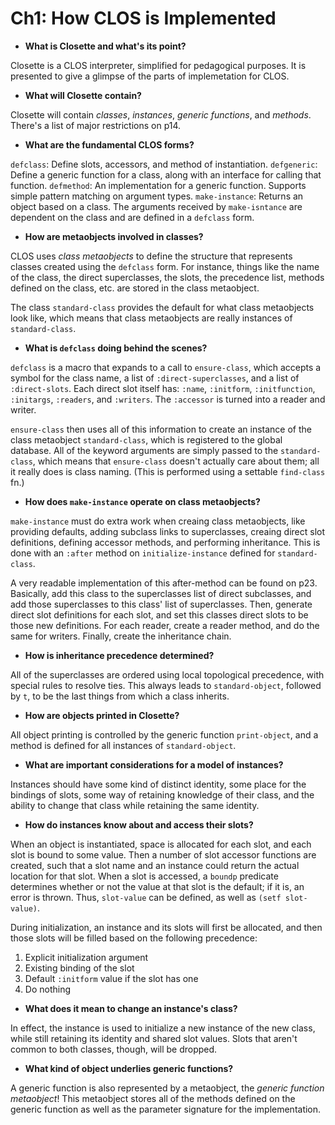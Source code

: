 # Ch1: How CLOS is Implemented

- **What is Closette and what's its point?**

Closette is a CLOS interpreter, simplified for pedagogical purposes. It is presented to give a glimpse of the parts of implemetation for CLOS.

- **What will Closette contain?**

Closette will contain _classes_, _instances_, _generic functions_, and _methods_. There's a list of major restrictions on p14.

- **What are the fundamental CLOS forms?**

`defclass`: Define slots, accessors, and method of instantiation.
`defgeneric`: Define a generic function for a class, along with an interface for calling that function.
`defmethod`: An implementation for a generic function. Supports simple pattern matching on argument types.
`make-instance`: Returns an object based on a class. The arguments received by `make-isntance` are dependent on the class and are defined in a `defclass` form.

- **How are metaobjects involved in classes?**

CLOS uses _class metaobjects_ to define the structure that represents classes created using the `defclass` form. For instance, things like the name of the class, the direct superclasses, the slots, the precedence list, methods defined on the class, etc. are stored in the class metaobject.

The class `standard-class` provides the default for what class metaobjects look like, which means that class metaobjects are really instances of `standard-class`.

- **What is `defclass` doing behind the scenes?**

`defclass` is a macro that expands to a call to `ensure-class`, which accepts a symbol for the class name, a list of `:direct-superclasses`, and a list of `:direct-slots`. Each direct slot itself has: `:name`, `:initform`, `:initfunction`, `:initargs`, `:readers`, and `:writers`. The `:accessor` is turned into a reader and writer.

`ensure-class` then uses all of this information to create an instance of the class metaobject `standard-class`, which is registered to the global database. All of the keyword arguments are simply passed to the `standard-class`, which means that `ensure-class` doesn't actually care about them; all it really does is class naming. (This is performed using a settable `find-class` fn.)

- **How does `make-instance` operate on class metaobjects?**

`make-instance` must do extra work when creaing class metaobjects, like providing defaults, adding subclass links to superclasses, creaing direct slot definitions, defining accessor methods, and performing inheritance. This is done with an `:after` method on `initialize-instance` defined for `standard-class`.

A very readable implementation of this after-method can be found on p23. Basically, add this class to the superclasses list of direct subclasses, and add those superclasses to this class' list of superclasses. Then, generate direct slot definitions for each slot, and set this classes direct slots to be those new definitions. For each reader, create a reader method, and do the same for writers. Finally, create the inheritance chain.

- **How is inheritance precedence determined?**

All of the superclasses are ordered using local topological precedence, with special rules to resolve ties. This always leads to `standard-object`, followed by `t`, to be the last things from which a class inherits.

- **How are objects printed in Closette?**

All object printing is controlled by the generic function `print-object`, and a method is defined for all instances of `standard-object`.

- **What are important considerations for a model of instances?**

Instances should have some kind of distinct identity, some place for the bindings of slots, some way of retaining knowledge of their class, and the ability to change that class while retaining the same identity.

- **How do instances know about and access their slots?**

When an object is instantiated, space is allocated for each slot, and each slot is bound to some value. Then a number of slot accessor functions are created, such that a slot name and an instance could return the actual location for that slot. When a slot is accessed, a `boundp` predicate determines whether or not the value at that slot is the default; if it is, an error is thrown. Thus, `slot-value` can be defined, as well as `(setf slot-value)`.

During initialization, an instance and its slots will first be allocated, and then those slots will be filled based on the following precedence:

1. Explicit initialization argument
2. Existing binding of the slot
3. Default `:initform` value if the slot has one
4. Do nothing

- **What does it mean to change an instance's class?**

In effect, the instance is used to initialize a new instance of the new class, while still retaining its identity and shared slot values. Slots that aren't common to both classes, though, will be dropped.

- **What kind of object underlies generic functions?**

A generic function is also represented by a metaobject, the _generic function metaobject_! This metaobject stores all of the methods defined on the generic function as well as the parameter signature for the implementation.
